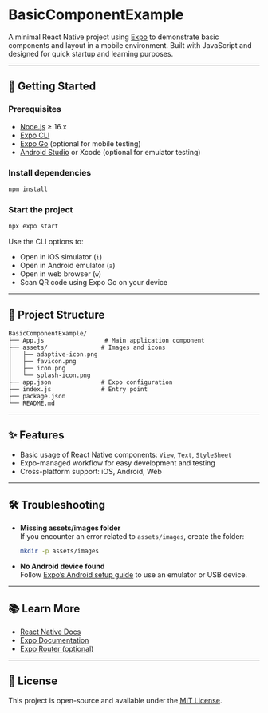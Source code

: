 # BasicComponentExample

A minimal React Native project using [Expo](https://expo.dev/) to demonstrate basic components and layout in a mobile environment. Built with JavaScript and designed for quick startup and learning purposes.

---

## 🚀 Getting Started

### Prerequisites

- [Node.js](https://nodejs.org/en/) ≥ 16.x
- [Expo CLI](https://docs.expo.dev/get-started/installation/)
- [Expo Go](https://expo.dev/client) (optional for mobile testing)
- [Android Studio](https://developer.android.com/studio) or Xcode (optional for emulator testing)

### Install dependencies

```bash
npm install
```

### Start the project

```bash
npx expo start
```

Use the CLI options to:
- Open in iOS simulator (`i`)
- Open in Android emulator (`a`)
- Open in web browser (`w`)
- Scan QR code using Expo Go on your device

---

## 📁 Project Structure

```
BasicComponentExample/
├── App.js                 # Main application component
├── assets/               # Images and icons
│   ├── adaptive-icon.png
│   ├── favicon.png
│   ├── icon.png
│   └── splash-icon.png
├── app.json              # Expo configuration
├── index.js              # Entry point
├── package.json
└── README.md
```

---

## ✨ Features

- Basic usage of React Native components: `View`, `Text`, `StyleSheet`
- Expo-managed workflow for easy development and testing
- Cross-platform support: iOS, Android, Web

---

## 🛠 Troubleshooting

- **Missing assets/images folder**  
  If you encounter an error related to `assets/images`, create the folder:
  ```bash
  mkdir -p assets/images
  ```

- **No Android device found**  
  Follow [Expo’s Android setup guide](https://docs.expo.dev/workflow/android-studio-emulator) to use an emulator or USB device.

---

## 📚 Learn More

- [React Native Docs](https://reactnative.dev/docs/getting-started)
- [Expo Documentation](https://docs.expo.dev/)
- [Expo Router (optional)](https://expo.dev/router)

---

## 📄 License

This project is open-source and available under the [MIT License](LICENSE).
